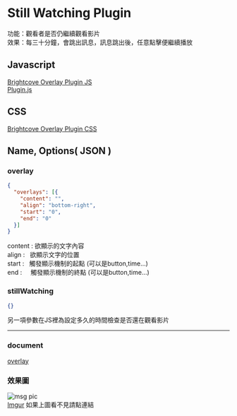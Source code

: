 
# Still Watching Plugin
功能：觀看者是否仍繼續觀看影片  
效果：每三十分鐘，會跳出訊息，訊息跳出後，任意點擊便繼續播放
## Javascript 
[Brightcove Overlay Plugin JS](//players.brightcove.net/videojs-overlay/1/videojs-overlay.min.js)  
[Plugin.js](https://raw.githubusercontent.com/IXlinfairuser/Brightcove_Plugin/master/stillWatching/plugin.js)  
## CSS
[Brightcove Overlay Plugin CSS](//players.brightcove.net/videojs-overlay/1/videojs-overlay.css)  
## Name, Options( JSON )
### overlay
```JSON
{
  "overlays": [{
    "content": "",
    "align": "bottom-right",
    "start": "0",
    "end": "0"
  }]
}
```
content : 欲顯示的文字內容  
align :   欲顯示文字的位置  
start :   觸發顯示機制的起點  (可以是button,time...)  
end :     觸發顯示機制的終點  (可以是button,time...)  


### stillWatching
```JSON
{}
```
另一項參數在JS裡為設定多久的時間檢查是否還在觀看影片 

***
### document  
[overlay](//docs.brightcove.com/en/player/brightcove-player/guides/overlay-plugin.html) 

### 效果圖  
![msg pic](http://i.imgur.com/FIaT9fU.jpg)  
[Imgur](http://i.imgur.com/FIaT9fU.jpg) 如果上圖看不見請點連結
